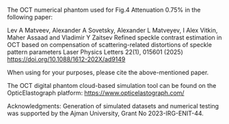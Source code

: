 The OCT numerical phantom used for Fig.4 Attenuation 0.75% in the following paper:

Lev A Matveev, Alexander A Sovetsky, Alexander L Matveyev, I Alex Vitkin, Maher Assaad and Vladimir Y Zaitsev 
Refined speckle contrast estimation in OCT based on compensation of scattering-related distortions of speckle pattern parameters 
Laser Physics Letters 22(1), 015601 (2025) https://doi.org/10.1088/1612-202X/ad9149

When using for your purposes, please cite the above-mentioned paper.

The OCT digital phantom cloud-based simulation tool can be found on the OpticElastograph platform: https://www.opticelastograph.com/

Acknowledgments: Generation of simulated datasets and numerical testing was supported by the Ajman University, Grant No 2023-IRG-ENIT-44.
